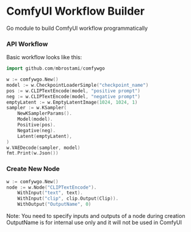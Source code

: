 # ComfyUI Workflow Builder
Go module to build ComfyUI workflow programmatically 

### API Workflow

Basic workflow looks like this:  
```go
import github.com/mbrostami/comfywgo

w := comfywgo.New()
model := w.CheckpointLoaderSimple("checkpoint_name")
pos := w.CLIPTextEncode(model, "positive prompt")
neg := w.CLIPTextEncode(model, "negative prompt")
emptyLatent := w.EmptyLatentImage(1024, 1024, 1)
sampler := w.KSampler(
    NewKSamplerParams().
    Model(model).
    Positive(pos).
    Negative(neg).
    Latent(emptyLatent),
)
w.VAEDecode(sampler, model)
fmt.Print(w.Json())
```

### Create New Node
```go
w := comfywgo.New()
node := w.Node("CLIPTextEncode").
    WithInput("text", text).
    WithInput("clip", clip.Output(Clip)).
    WithOutput("OutputName", 0)
```
Note: You need to specify inputs and outputs of a node during creation    
OutputName is for internal use only and it will not be used in ComfyUI   
